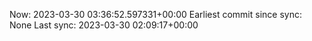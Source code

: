Now: 2023-03-30 03:36:52.597331+00:00 Earliest commit since sync: None Last sync: 2023-03-30 02:09:17+00:00
